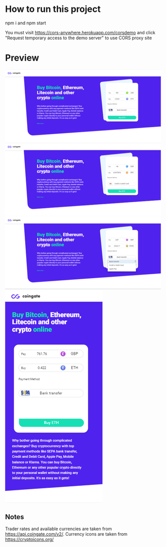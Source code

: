 # How to run this project

npm i and npm start

You must visit https://cors-anywhere.herokuapp.com/corsdemo and click "Request temporary access to the demo server" to use CORS proxy site

# Preview
![screenshot from the app](src\icons\app-demo-final2.png "Web app")
![screenshot from the app](src\icons\final-demo.png "Web app")
![screenshot from the app](src\icons\final-app-demo4.png "Web app")
![screenshot from the app](src\icons\app-mobile-version-.png "Web app small display size")

## Notes
Trader rates and available currencies are taken from https://api.coingate.com/v2/.
Currency icons are taken from https://cryptoicons.org/